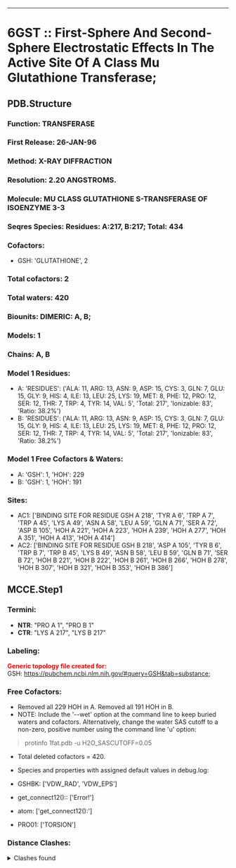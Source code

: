 ---
# 6GST :: First-Sphere And Second-Sphere Electrostatic Effects In The Active Site Of A Class Mu Glutathione Transferase;
## PDB.Structure
### Function: TRANSFERASE
### First Release: 26-JAN-96
### Method: X-RAY DIFFRACTION
### Resolution: 2.20 ANGSTROMS.
### Molecule: MU CLASS GLUTATHIONE S-TRANSFERASE OF ISOENZYME 3-3
### Seqres Species: Residues: A:217, B:217; Total: 434
### Cofactors:
  - GSH:
 'GLUTATHIONE', 2

### Total cofactors: 2
### Total waters: 420
### Biounits: DIMERIC: A, B;
### Models: 1
### Chains: A, B
### Model 1 Residues:
  - A:
 'RESIDUES': ('ALA: 11, ARG: 13, ASN: 9, ASP: 15, CYS: 3, GLN: 7, GLU: 15, GLY: 9, HIS: 4, ILE: 13, LEU: 25, LYS: 19, MET: 8, PHE: 12, PRO: 12, SER: 12, THR: 7, TRP: 4, TYR: 14, VAL: 5', 'Total: 217', 'Ionizable: 83',
              'Ratio: 38.2%')
  - B:
 'RESIDUES': ('ALA: 11, ARG: 13, ASN: 9, ASP: 15, CYS: 3, GLN: 7, GLU: 15, GLY: 9, HIS: 4, ILE: 13, LEU: 25, LYS: 19, MET: 8, PHE: 12, PRO: 12, SER: 12, THR: 7, TRP: 4, TYR: 14, VAL: 5', 'Total: 217', 'Ionizable: 83',
              'Ratio: 38.2%')

### Model 1 Free Cofactors & Waters:
  - A:
 'GSH': 1, 'HOH': 229
  - B:
 'GSH': 1, 'HOH': 191

### Sites:
  - AC1: ['BINDING SITE FOR RESIDUE GSH A 218', 'TYR A   6', 'TRP A   7', 'TRP A  45', 'LYS A  49', 'ASN A  58', 'LEU A  59', 'GLN A  71', 'SER A  72', 'ASP B 105', 'HOH A 221', 'HOH A 223', 'HOH A 239', 'HOH A 277', 'HOH A 351', 'HOH A 413', 'HOH A 414']
  - AC2: ['BINDING SITE FOR RESIDUE GSH B 218', 'ASP A 105', 'TYR B   6', 'TRP B   7', 'TRP B  45', 'LYS B  49', 'ASN B  58', 'LEU B  59', 'GLN B  71', 'SER B  72', 'HOH B 221', 'HOH B 222', 'HOH B 261', 'HOH B 266', 'HOH B 278', 'HOH B 307', 'HOH B 321', 'HOH B 353', 'HOH B 386']

## MCCE.Step1
### Termini:
 - <strong>NTR</strong>: "PRO A   1", "PRO B   1"
 - <strong>CTR</strong>: "LYS A 217", "LYS B 217"

### Labeling:
<strong><font color='red'>Generic topology file created for:</font></strong>  
GSH: https://pubchem.ncbi.nlm.nih.gov/#query=GSH&tab=substance; 

### Free Cofactors:
  - Removed all 229 HOH in A. Removed all 191 HOH in B.
  - NOTE: Include the '--wet' option at the command line to keep buried waters and cofactors. Alternatively, change the water SAS cutoff to a non-zero, positive number using the command line 'u' option:
  > protinfo 1fat.pdb -u H2O_SASCUTOFF=0.05
  - Total deleted cofactors = 420.
  - Species and properties with assigned default values in debug.log:

  - GSHBK: ['VDW_RAD', 'VDW_EPS']

  - get_connect12():: ['Error!']

  - atom: ['get_connect12():']

  - PRO01: ['TORSION']


### Distance Clashes:
<details><summary>Clashes found</summary>

- d= 1.54: " CA  NTR A   1" to " CB  PRO A   1"
- d= 1.49: " N   NTR A   1" to " CD  PRO A   1"
- d= 1.57: " CA  NTR B   1" to " CB  PRO B   1"
- d= 1.50: " N   NTR B   1" to " CD  PRO B   1"

</details>

